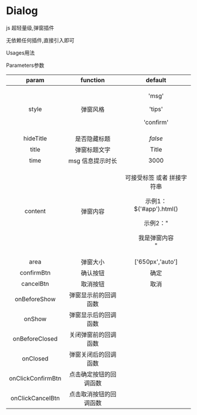 # Dialog
js 超轻量级,弹窗插件

无依赖任何插件,直接引入即可

Usages用法
<script src="js/diyDialog.js"></script>


Parameters参数

<table>
<thead>
<tr>
<th align="center">param</th>
<th align="center">function</th>
<th align="center">default</th>
</tr>
</thead>
<tbody>
<tr>
<td align="center">style</td>
<td align="center">弹窗风格</td>
<td align="center">
  <p>'msg'</p>
  <p>'tips'</p>
  <p>'confirm'</p>
  </td>
</tr>
<tr>
<td align="center">hideTitle</td>
<td align="center">是否隐藏标题</td>
<td align="center"><em>false</em></td>
</tr>
<tr>
<td align="center">title</td>
<td align="center">弹窗标题文字</td>
<td align="center">Title</td>
</tr>
<tr>
<td align="center">time</td>
<td align="center">msg 信息提示时长</td>
<td align="center">3000</td>
</tr>
<tr>
<td align="center">content</td>
<td align="center">弹窗内容</td>
<td align="center">
  <p>可接受标签 或者 拼接字符串</p>
  <p>示例1：$('#app').html() </p>
  <p>示例2："<div>我是弹窗内容</div>" </p>
  </td>
</tr>
<tr>
<td align="center">area</td>
<td align="center">弹窗大小</td>
<td align="center">['650px','auto']</td>
</tr>
<tr>
<td align="center">confirmBtn</td>
<td align="center">确认按钮</td>
<td align="center">确定</td>
</tr>
<tr>
<td align="center">cancelBtn</td>
<td align="center">取消按钮</td>
<td align="center">取消</td>
</tr>
<tr>
<td align="center">onBeforeShow</td>
<td align="center">弹窗显示前的回调函数</td>
<td align="center"></td>
</tr>
<tr>
<td align="center">onShow</td>
<td align="center">弹窗显示后的回调函数</td>
<td align="center"></td>
</tr>
<tr>
<td align="center">onBeforeClosed</td>
<td align="center">关闭弹窗前的回调函数</td>
<td align="center"></td>
</tr>
<tr>
<td align="center">onClosed</td>
<td align="center">弹窗关闭后的回调函数</td>
<td align="center"></td>
</tr>
<tr>
<td align="center">onClickConfirmBtn</td>
<td align="center">点击确定按钮的回调函数</td>
<td align="center"></td>
</tr>
<tr>
<td align="center">onClickCancelBtn</td>
<td align="center">点击取消按钮的回调函数</td>
<td align="center"></td>
</tr>
</tbody>
</table>

